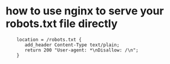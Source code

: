 # how to use nginx to serve your robots.txt file directly


```
    location = /robots.txt {
       add_header Content-Type text/plain;
       return 200 "User-agent: *\nDisallow: /\n";
    }
```
